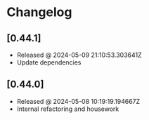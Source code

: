 # Changelog

## [0.44.1]

- Released @ 2024-05-09 21:10:53.303641Z
- Update dependencies

## [0.44.0]

- Released @ 2024-05-08 10:19:19.194667Z
- Internal refactoring and housework
